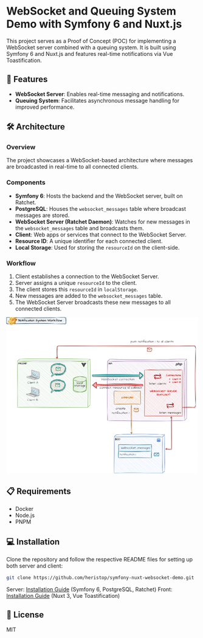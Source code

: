# WebSocket and Queuing System Demo with Symfony 6 and Nuxt.js

This project serves as a Proof of Concept (POC) for implementing a WebSocket server combined with a queuing system. It is built using Symfony 6 and Nuxt.js and features real-time notifications via Vue Toastification.

## 🌟 Features

- **WebSocket Server**: Enables real-time messaging and notifications.
- **Queuing System**: Facilitates asynchronous message handling for improved performance.

## 🛠️ Architecture

### Overview

The project showcases a WebSocket-based architecture where messages are broadcasted in real-time to all connected clients.

### Components

- **Symfony 6**: Hosts the backend and the WebSocket server, built on Ratchet.
- **PostgreSQL**: Houses the `websocket_messages` table where broadcast messages are stored.
- **WebSocket Server (Ratchet Daemon)**: Watches for new messages in the `websocket_messages` table and broadcasts them.
- **Client**: Web apps or services that connect to the WebSocket Server.
- **Resource ID**: A unique identifier for each connected client.
- **Local Storage**: Used for storing the `resourceId` on the client-side.

### Workflow

1. Client establishes a connection to the WebSocket Server.
2. Server assigns a unique `resourceId` to the client.
3. The client stores this `resourceId` in `localStorage`.
4. New messages are added to the `websocket_messages` table.
5. The WebSocket Server broadcasts these new messages to all connected clients.

![Notification System Workflow](/assets/websockets_architecture-Notification_System.png)

## 📋 Requirements

- Docker
- Node.js
- PNPM

## 💻 Installation

Clone the repository and follow the respective README files for setting up both server and client:

```bash
git clone https://github.com/heristop/symfony-nuxt-websocket-demo.git
```

Server: [Installation Guide](/packages/server/README.md#installation) (Symfony 6, PostgreSQL, Ratchet)
Front: [Installation Guide](/packages/front/README.md#installation) (Nuxt 3, Vue Toastification)

## 📝 License

MIT
